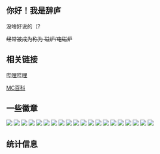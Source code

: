 ## 你好！我是辞庐

没啥好说的（?

~~经常被成为称为 磁炉/电磁炉~~

## 相关链接

[哔哩哔哩](https://space.bilibili.com/344232019)

[MC百科](https://center.mcmod.cn/609430/)
## 一些徽章
<p>
<img src="https://img.shields.io/badge/Debian-A81D33?style=for-the-badge&logo=debian&logoColor=white" /> 
<img src="https://img.shields.io/badge/Fedora-294172?style=for-the-badge&logo=fedora&logoColor=white" /> 
<img src="https://img.shields.io/badge/react%20os-0088CC?style=for-the-badge&logo=reactos&logoColor=white" /> 
<img src="https://img.shields.io/badge/Ubuntu-E95420?style=for-the-badge&logo=ubuntu&logoColor=white" /> 
<img src="https://img.shields.io/badge/Python-3776AB?style=for-the-badge&logo=python&logoColor=white" /> 
<img src="https://img.shields.io/badge/HTML-239120?style=for-the-badge&logo=html5&logoColor=white" /> 
<img src="https://img.shields.io/badge/CSS-239120?style=for-the-badge&logo=css3&logoColor=white" /> 
<img src="https://img.shields.io/badge/JavaScript-F7DF1E?style=for-the-badge&logo=JavaScript&logoColor=white" />
<img src="https://img.shields.io/badge/Node.js-43853D?style=for-the-badge&logo=node.js&logoColor=white" />
<img src="https://img.shields.io/badge/TypeScript-007ACC?style=for-the-badge&logo=typescript&logoColor=white" />
<img src="https://img.shields.io/badge/Java-ED8B00?style=for-the-badge&logo=openjdk&logoColor=white" />
<img src="https://img.shields.io/badge/Markdown-000000?style=for-the-badge&logo=markdown&logoColor=white" />
<img src="https://img.shields.io/badge/Shell_Script-121011?style=for-the-badge&logo=gnu-bash&logoColor=white" />
<img src="https://img.shields.io/badge/IntelliJ_IDEA-000000.svg?style=for-the-badge&logo=intellij-idea&logoColor=white" />
<img src="https://img.shields.io/badge/NeoVim-%2357A143.svg?&style=for-the-badge&logo=neovim&logoColor=white" />  
<img src="https://img.shields.io/badge/Eclipse-2C2255?style=for-the-badge&logo=eclipse&logoColor=white" />
<img src="https://img.shields.io/badge/Visual_Studio-5C2D91?style=for-the-badge&logo=visual%20studio&logoColor=white" />
<img src="https://img.shields.io/badge/Visual_Studio_Code-0078D4?style=for-the-badge&logo=visual%20studio%20code&logoColor=white" />
<img src="https://img.shields.io/badge/NVIDIA-RTX4060 Laptop-76B900?style=for-the-badge&logo=nvidia&logoColor=white" />
<img src="https://img.shields.io/badge/Intel-Core_i9--13900HX-0071C5?style=for-the-badge&logo=intel&logoColor=white" />
</p>


## 统计信息
